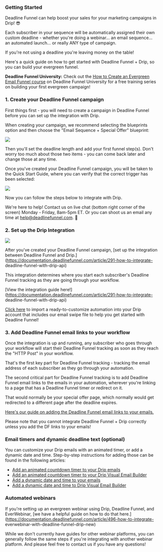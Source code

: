 ###

### Getting Started

Deadline Funnel can help boost your sales for your marketing campaigns in
Drip! 😎

Each subscriber in your sequence will be automatically assigned their own
custom deadline - whether you're doing a webinar... an email sequence... an
automated launch... or really ANY type of campaign.

If you're not using a deadline you're leaving money on the table!

Here's a quick guide on how to get started with Deadline Funnel + Drip, so you
can build your evergreen funnel.

**Deadline Funnel University:** Check out the [How to Create an Evergreen
Email Funnel course](https://university.deadlinefunnel.com/courses/evergreen)
on Deadline Funnel University for a free training series on building your
first evergreen campaign!

### 1\. Create your Deadline Funnel campaign

First things first - you will need to create a campaign in Deadline Funnel
before you can set up the integration with Drip.

When creating your campaign, we recommend selecting the blueprints option and
then choose the "Email Sequence + Special Offer" blueprint:

![](https://s3.amazonaws.com/helpscout.net/docs/assets/53974d6ce4b0c76107b109d1/images/5dfd10952c7d3a7e9ae5636c/file-4mxM9o3U2U.png)

Then you'll set the deadline length and add your first funnel step(s). Don't
worry too much about those two items - you can come back later and change
those at any time.

Once you've created your Deadline Funnel campaign, you will be taken to the
Quick Start Guide, where you can verify that the correct trigger has been
selected:

![](https://s3.amazonaws.com/helpscout.net/docs/assets/53974d6ce4b0c76107b109d1/images/5dfd11032c7d3a7e9ae56377/file-Y7B45ZIrXI.png)

Now you can follow the steps below to integrate with Drip.

We're here to help! Contact us on live chat (bottom right corner of the
screen) Monday - Friday, 8am-5pm ET. Or you can shoot us an email any time at
help@deadlinefunnel.com. 🙂

### 2\. Set up the Drip Integration

![](https://s3.amazonaws.com/helpscout.net/docs/assets/53974d6ce4b0c76107b109d1/images/5a62670d0428632faf61fdd6/file-jliP0O8lwa.png)

After you've created your Deadline Funnel campaign, [set up the integration
between Deadline Funnel and
Drip.](https://documentation.deadlinefunnel.com/article/291-how-to-integrate-
deadline-funnel-with-drip-api)

This integration determines where you start each subscriber's Deadline Funnel
tracking as they are going through your workflow.

[View the integration guide
here!](https://documentation.deadlinefunnel.com/article/291-how-to-integrate-
deadline-funnel-with-drip-api)  

[Click here](https://www.getdrip.com/shared_workflows/c4a07d0460a6762ba1d2) to
import a ready-to-customize automation into your Drip account that includes
our email swipe file to help you get started with Deadline Funnel!

### 3\. Add Deadline Funnel email links to your workflow

Once the integration is up and running, any subscriber who goes through your
workflow will start their Deadline Funnel tracking as soon as they reach the
"HTTP Post" in your workflow.

That's the first key part for Deadline Funnel tracking - tracking the email
address of each subscriber as they go through your automation.

The second critical part for Deadline Funnel tracking is to add Deadline
Funnel email links to the emails in your automation, wherever you're linking
to a page that has a Deadline Funnel timer or redirect on it.

That would normally be your special offer page, which normally would get
redirected to a different page after the deadline expires.

[Here's our guide on adding the Deadline Funnel email links to your emails.
](https://documentation.deadlinefunnel.com/article/16-expiring-links)  

Please note that you cannot integrate Deadline Funnel + Drip correctly unless
you add the DF links to your emails!

### Email timers and dynamic deadline text (optional)

You can customize your Drip emails with an animated timer, or add a dynamic
date and time. Step-by-step instructions for adding those can be found in the
following articles:  

  * [Add an animated countdown timer to your Drip emails](https://documentation.deadlinefunnel.com/article/280-how-to-add-email-countdown-code-to-drip)
  * [Add an animated countdown timer to your Drip Visual Email Builder](https://documentation.deadlinefunnel.com/article/565-how-to-add-email-countdown-code-to-drip-visual-builder)
  * [Add a dynamic date and time to your emails](https://documentation.deadlinefunnel.com/article/503-how-to-add-a-dynamic-date-and-time-to-drip-email)
  * [Add a dynamic date and time to Drip Visual Email Builder](https://documentation.deadlinefunnel.com/article/566-how-to-add-a-dynamic-date-and-time-to-drip-visual-email-builder)

### Automated webinars

If you're setting up an evergreen webinar using Drip, Deadline Funnel, and
EverWebinar, [we have a helpful guide on how to do that
here.](https://documentation.deadlinefunnel.com/article/496-how-to-integrate-
everwebinar-with-deadline-funnel-drip-new)

While we don't currently have guides for other webinar platforms, you can
generally follow the same steps if you're integrating with another webinar
platform. And please feel free to contact us if you have any questions!

